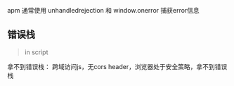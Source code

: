 apm 通常使用 unhandledrejection 和 window.onerror 捕获error信息


## 错误栈
> in script

拿不到错误栈：
跨域访问js，无cors header，浏览器处于安全策略，拿不到错误栈
